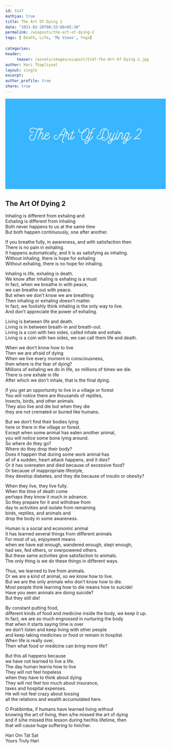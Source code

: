 ```yaml
--- 
id: 5147
mathjax: true  
title: The Art Of Dying 2
date: "2021-02-20T08:33:00+05:30"
permalink: /wiaposts/the-art-of-dying-2
tags: [ Death, Life, 'My Views', Yoga]    

categories: 
header:
     teaser: /assets/images/wiapost/5147-The-Art-Of-Dying-2.jpg
author: Hari Thapliyaal 
layout: single 
excerpt:  
author_profile: true 
share: true 
---
```


![The Art Of Dying 2](/assets/images/wiapost/5147-The-Art-Of-Dying-2.jpg)     

## The Art Of Dying 2   
       
Inhaling is different from exhaling and     
Exhaling is different from inhaling     
Both never happens to us at the same time     
But both happen continuously, one after another.    
    
If you breathe fully, in awareness, and with satisfaction then     
There is no pain in exhaling.     
It happens automatically, and it is as satisfying as inhaling.     
Without inhaling, there is hope for exhaling     
Without exhaling, there is no hope for inhaling.    
    
Inhaling is life, exhaling is death.     
We know after inhaling is exhaling is a must     
In fact, when we breathe in with peace,     
we can breathe out with peace.     
But when we don’t know we are breathing     
Then inhaling or exhaling doesn’t matter.     
In fact, we foolishly think inhaling is the only way to live.     
And don’t appreciate the power of exhaling.    
    
Living is between life and death.     
Living is in between breath-in and breath-out.     
Living is a coin with two sides, called inhale and exhale.     
Living is a coin with two sides, we can call them life and death.    
    
When we don’t know how to live     
Then we are afraid of dying     
When we live every moment in consciousness,     
then where is the fear of dying?     
Millions of exhaling we do in life, so millions of times we die.     
There is one exhale in life     
After which we don’t inhale, that is the final dying.    
    
If you get an opportunity to live in a village or forest     
You will notice there are thousands of reptiles,     
Insects, birds, and other animals.     
They also live and die but when they die     
they are not cremated or buried like humans.    
    
But we don’t find their bodies lying     
here or there in the village or forest.     
Except when some animal has eaten another animal,     
you will notice some bone lying around.     
So where do they go?     
Where do they drop their body?     
Does it happen that during some work animal has     
all of a sudden, heart attack happens, and it dies?     
Or it has overeaten and died because of excessive food?     
Or because of inappropriate lifestyle,     
they develop diabetes, and they die because of insulin or obesity?    
    
When they live, they live fully.     
When the time of death come     
perhaps they know it much in advance.     
So they prepare for it and withdraw from     
day to activities and isolate from remaining     
birds, reptiles, and animals and     
drop the body in some awareness.    
    
Human is a social and economic animal     
It has learned several things from different animals     
For most of us, enjoyment means     
when we have eat enough, wandered enough, slept enough,     
had sex, fed others, or overpowered others.     
But these same activities give satisfaction to animals.     
The only thing is we do these things in different ways.    
    
Thus, we learned to live from animals.     
Or we are a kind of animal, so we know how to live.     
But we are the only animals who don’t know how to die.     
Most people think learning how to die means how to suicide!     
Have you seen animals are doing suicide?     
But they still die!    
    
By constant putting food,     
different kinds of food and medicine inside the body, we keep it up.     
In fact, we are so much engrossed in nurturing the body     
that when it starts saying time is over     
we don’t listen and keep living with other people     
and keep taking medicines or food or remain in hospital.     
When life is really over,     
Then what food or medicine can bring more life?    
    
But this all happens because     
we have not learned to live a life.     
The day human learns how to live     
They will not feel hopeless     
when they have to think about dying     
They will not feel too much about insurance,     
taxes and hospital expenses.     
He will not feel crazy about loosing     
all the relations and wealth accumulated here.    
    
O Pratibimba, if humans have learned living without     
knowing the art of living, then s/he missed the art of dying     
and if s/he missed this lesson during her/his lifetime, then     
that will cause huge suffering to him/her.    
    
Hari Om Tat Sat     
Yours Truly Hari    
